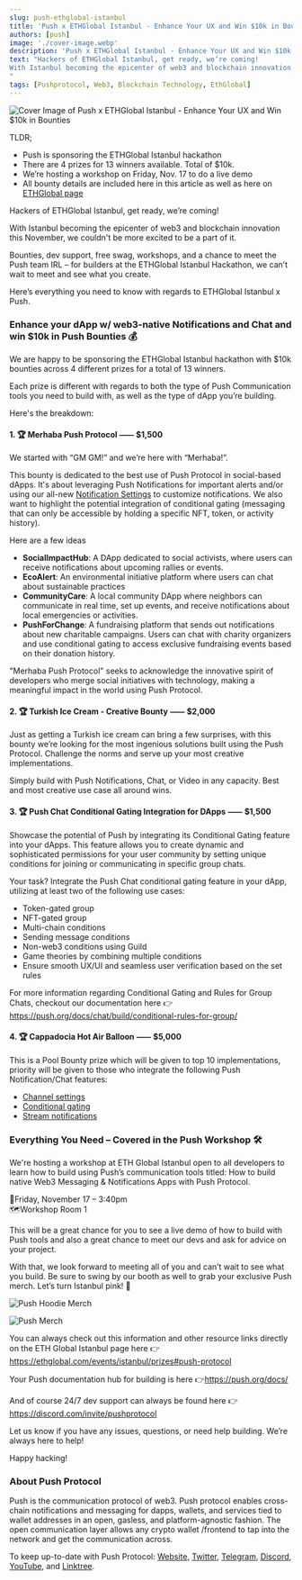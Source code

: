 ```yaml
---
slug: push-ethglobal-istanbul
title: 'Push x ETHGlobal Istanbul - Enhance Your UX and Win $10k in Bounties 🧿'
authors: [push]
image: './cover-image.webp'
description: 'Push x ETHGlobal Istanbul - Enhance Your UX and Win $10k in Bounties'
text: "Hackers of ETHGlobal Istanbul, get ready, we’re coming!
With Istanbul becoming the epicenter of web3 and blockchain innovation this November, we couldn't be more excited to be a part of it.
"
tags: [Pushprotocol, Web3, Blockchain Technology, EthGlobal]
---
```


![Cover Image of Push x ETHGlobal Istanbul - Enhance Your UX and Win $10k in Bounties](./cover-image.webp)

<!--truncate-->


TLDR;
- Push is sponsoring the ETHGlobal Istanbul hackathon
- There are 4 prizes for 13 winners available. Total of $10k.
- We’re hosting a workshop on Friday, Nov. 17 to do a live demo
- All bounty details are included here in this article as well as here on [ETHGlobal page](https://ethglobal.com/events/istanbul/prizes/push-protocol)


Hackers of ETHGlobal Istanbul, get ready, we’re coming!

With Istanbul becoming the epicenter of web3 and blockchain innovation this November, we couldn't be more excited to be a part of it.

Bounties, dev support, free swag, workshops, and a chance to meet the Push team IRL – for builders at the ETHGlobal Istanbul Hackathon, we can’t wait to meet and see what you create.

Here’s everything you need to know with regards to ETHGlobal Istanbul x Push.


### Enhance your dApp w/ web3-native Notifications and Chat and win $10k in Push Bounties 💰

We are happy to be sponsoring the ETHGlobal Istanbul hackathon with $10k bounties across 4 different prizes for a total of 13 winners.

Each prize is different with regards to both the type of Push Communication tools you need to build with, as well as the type of dApp you’re building.

Here's the breakdown:

#### 1. 🏆 Merhaba Push Protocol ⸺ $1,500


We started with “GM GM!” and we’re here with “Merhaba!”.


This bounty is dedicated to the best use of Push Protocol in social-based dApps. It's about leveraging Push Notifications for important alerts and/or using our all-new [Notification Settings](https://push.org/blog/introducing-notification-settings/) to customize notifications. We also want to highlight the potential integration of conditional gating (messaging that can only be accessible by holding a specific NFT, token, or activity history).


Here are a few ideas

- <b>SocialImpactHub</b>: A DApp dedicated to social activists, where users can receive notifications about upcoming rallies or events. 
- <b>EcoAlert</b>: An environmental initiative platform where users can chat about sustainable practices 
- <b>CommunityCare</b>: A local community DApp where neighbors can communicate in real time, set up events, and receive notifications about local emergencies or activities.
- <b>PushForChange</b>: A fundraising platform that sends out notifications about new charitable campaigns. Users can chat with charity organizers and use conditional gating to access exclusive fundraising events based on their donation history. 

"Merhaba Push Protocol" seeks to acknowledge the innovative spirit of developers who merge social initiatives with technology, making a meaningful impact in the world using Push Protocol.

#### 2. 🏆 Turkish Ice Cream - Creative Bounty ⸺ $2,000


Just as getting a Turkish ice cream can bring a few surprises, with this bounty we’re looking for the most ingenious solutions built using the Push Protocol. Challenge the norms and serve up your most creative implementations.


Simply build with Push Notifications, Chat, or Video in any capacity. Best and most creative use case all around wins.

#### 3. 🏆 Push Chat Conditional Gating Integration for DApps ⸺ $1,500


Showcase the potential of Push by integrating its Conditional Gating feature into your dApps. This feature allows you to create dynamic and sophisticated permissions for your user community by setting unique conditions for joining or communicating in specific group chats.


Your task? Integrate the Push Chat conditional gating feature in your dApp, utilizing at least two of the following use cases: 


- Token-gated group
- NFT-gated group
- Multi-chain conditions
- Sending message conditions 
- Non-web3 conditions using Guild 
- Game theories by combining multiple conditions
- Ensure smooth UX/UI and seamless user verification based on the set rules

For more information regarding Conditional Gating and Rules for Group Chats, checkout our documentation here 👉https://push.org/docs/chat/build/conditional-rules-for-group/

#### 4. 🏆 Cappadocia Hot Air Balloon ⸺ $5,000


This is a Pool Bounty prize which will be given to top 10 implementations, priority will be given to those who integrate the following Push Notification/Chat features:

- [Channel settings](https://push.org/docs/notifications/build/create-channel-settings/)
- [Conditional gating](https://push.org/docs/chat/build/conditional-rules-for-group/)
- [Stream notifications](https://push.org/docs/notifications/build/stream-notifications/)

### Everything You Need – Covered in the Push Workshop 🛠️


We're hosting a workshop at ETH Global Istanbul open to all developers to learn how to build using Push’s communication tools titled: How to build native Web3 Messaging & Notifications Apps with Push Protocol.


📅Friday, November 17 – 3:40pm <br/> 
🗺️Workshop Room 1


This will be a great chance for you to see a live demo of how to build with Push tools and also a great chance to meet our devs and ask for advice on your project.


With that, we look forward to meeting all of you and can’t wait to see what you build. Be sure to swing by our booth as well to grab your exclusive Push merch. Let’s turn Istanbul pink! 🩷


<div style={{display: 'flex', flexDirection: 'row', gap: '20px'}}>

![Push Hoodie Merch](./image-one.webp)

![Push Merch](./image-two.webp)

</div>


You can always check out this information and other resource links directly on the ETH Global Istanbul page here 👉 https://ethglobal.com/events/istanbul/prizes#push-protocol


Your Push documentation hub for building is here 👉https://push.org/docs/


And of course 24/7 dev support can always be found here 👉https://discord.com/invite/pushprotocol

Let us know if you have any issues, questions, or need help building. We’re always here to help!

Happy hacking!


### About Push Protocol

Push is the communication protocol of web3. Push protocol enables cross-chain notifications and messaging for dapps, wallets, and services tied to wallet addresses in an open, gasless, and platform-agnostic fashion. The open communication layer allows any crypto wallet /frontend to tap into the network and get the communication across.

To keep up-to-date with Push Protocol: [Website](https://push.org/), [Twitter](https://twitter.com/pushprotocol), [Telegram](https://t.me/epnsproject), [Discord](https://discord.gg/pushprotocol), [YouTube](https://www.youtube.com/c/EthereumPushNotificationService), and [Linktree](https://linktr.ee/pushprotocol).



